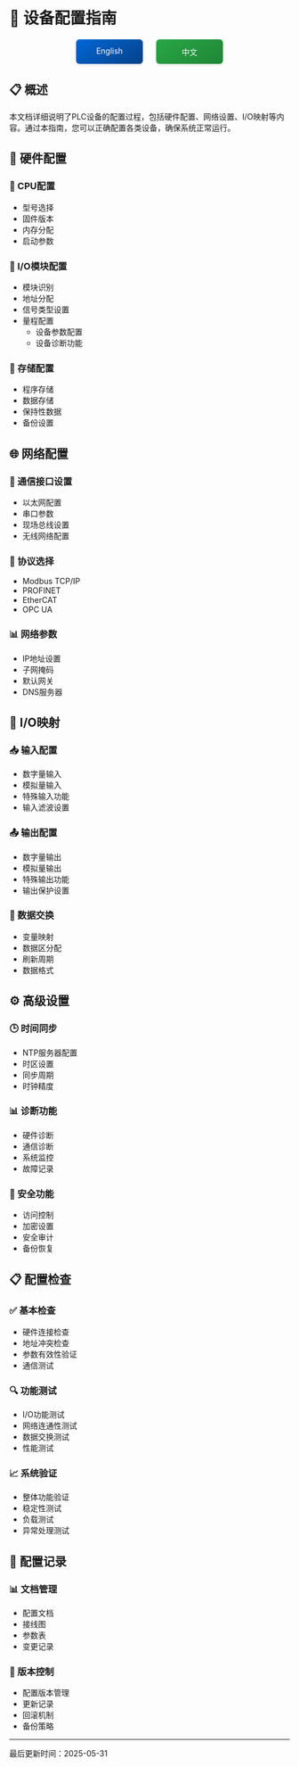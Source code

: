 # 🔌 设备配置指南

<div align="center">
<div style="margin: 20px 0; display: flex; justify-content: center; gap: 24px;">
<a href="./README_EN.md" style="display: inline-block; width: 120px; padding: 12px 0; text-align: center; background: linear-gradient(145deg, #0366d6, #044289); color: white; text-decoration: none; border-radius: 6px; box-shadow: 0 2px 4px rgba(0,0,0,0.1); transition: all 0.3s ease;">
English
</a>
<a href="./README_CN.md" style="display: inline-block; width: 120px; padding: 12px 0; text-align: center; background: linear-gradient(145deg, #28a745, #208637); color: white; text-decoration: none; border-radius: 6px; box-shadow: 0 2px 4px rgba(0,0,0,0.1); transition: all 0.3s ease;">
中文
</a>
</div>
</div>

## 📋 概述
本文档详细说明了PLC设备的配置过程，包括硬件配置、网络设置、I/O映射等内容。通过本指南，您可以正确配置各类设备，确保系统正常运行。

## 🔧 硬件配置

### 📍 CPU配置
- 型号选择
- 固件版本
- 内存分配
- 启动参数

### 🔌 I/O模块配置
- 模块识别
- 地址分配
- 信号类型设置
- 量程配置
  - 设备参数配置
  - 设备诊断功能

### 💾 存储配置
- 程序存储
- 数据存储
- 保持性数据
- 备份设置

## 🌐 网络配置

### 📡 通信接口设置
- 以太网配置
- 串口参数
- 现场总线设置
- 无线网络配置

### 🔄 协议选择
- Modbus TCP/IP
- PROFINET
- EtherCAT
- OPC UA

### 📊 网络参数
- IP地址设置
- 子网掩码
- 默认网关
- DNS服务器

## 🎯 I/O映射

### 📥 输入配置
- 数字量输入
- 模拟量输入
- 特殊输入功能
- 输入滤波设置

### 📤 输出配置
- 数字量输出
- 模拟量输出
- 特殊输出功能
- 输出保护设置

### 🔄 数据交换
- 变量映射
- 数据区分配
- 刷新周期
- 数据格式

## ⚙️ 高级设置

### 🕒 时间同步
- NTP服务器配置
- 时区设置
- 同步周期
- 时钟精度

### 📊 诊断功能
- 硬件诊断
- 通信诊断
- 系统监控
- 故障记录

### 🔐 安全功能
- 访问控制
- 加密设置
- 安全审计
- 备份恢复

## 📋 配置检查

### ✅ 基本检查
- 硬件连接检查
- 地址冲突检查
- 参数有效性验证
- 通信测试

### 🔍 功能测试
- I/O功能测试
- 网络连通性测试
- 数据交换测试
- 性能测试

### 📈 系统验证
- 整体功能验证
- 稳定性测试
- 负载测试
- 异常处理测试

## 📝 配置记录

### 📊 文档管理
- 配置文档
- 接线图
- 参数表
- 变更记录

### 🔄 版本控制
- 配置版本管理
- 更新记录
- 回滚机制
- 备份策略

---
最后更新时间：2025-05-31
